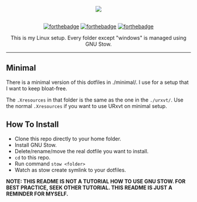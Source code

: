 <div align="center">

<img src="https://affanindo.github.io/img/xfce/xfce_busy.png" />

<br />
<br />

[![forthebadge](https://forthebadge.com/images/badges/gluten-free.svg)](https://forthebadge.com)
[![forthebadge](https://forthebadge.com/images/badges/no-ragrets.svg)](https://forthebadge.com)
[![forthebadge](https://forthebadge.com/images/badges/powered-by-electricity.svg)](https://forthebadge.com)

<p>This is my Linux setup. Every folder except "windows" is managed using GNU Stow.</p>
</div>

---


## Minimal

There is a minimal version of this dotfiles in ./minimal/. I use for a setup that I want to keep bloat-free.

The `.Xresources` in that folder is the same as the one in the `./urxvt/`. Use the normal `.Xresources` if you want to use URxvt on minimal setup.

## How To Install
* Clone this repo directly to your home folder.
* Install GNU Stow.
* Delete/rename/move the real dotfile you want to install.
* `cd` to this repo.
* Run command `stow <folder>`
* Watch as stow create symlink to your dotfiles.

**NOTE: THIS README IS NOT A TUTORIAL HOW TO USE GNU STOW. FOR BEST PRACTICE, SEEK OTHER TUTORIAL. THIS README IS JUST A REMINDER FOR MYSELF.**

